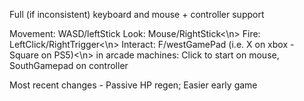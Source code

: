 Full (if inconsistent) keyboard and mouse + controller support

Movement: WASD/leftStick</n>
Look: Mouse/RightStick<\n>
Fire: LeftClick/RightTrigger<\n>
Interact: F/westGamePad (i.e. X on xbox - Square on PS5)<\n>
in arcade machines: Click to start on mouse, SouthGamepad on controller


Most recent changes - Passive HP regen; Easier early game
